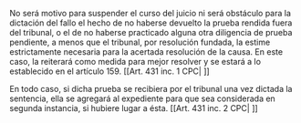 No será motivo para suspender el curso del juicio ni será obstáculo para la dictación del fallo el hecho de no haberse devuelto la prueba rendida fuera del tribunal, o el de no haberse practicado alguna otra diligencia de prueba pendiente, a menos que el tribunal, por resolución fundada, la estime estrictamente necesaria para la acertada resolución de la causa. En este caso, la reiterará como medida para mejor resolver y se estará a lo establecido en el artículo 159. [[Art. 431 inc. 1 CPC| ]]

En todo caso, si dicha prueba se recibiera por el tribunal una vez dictada la sentencia, ella se agregará al expediente para que sea considerada en segunda instancia, si hubiere lugar a ésta. [[Art. 431 inc. 2 CPC| ]]